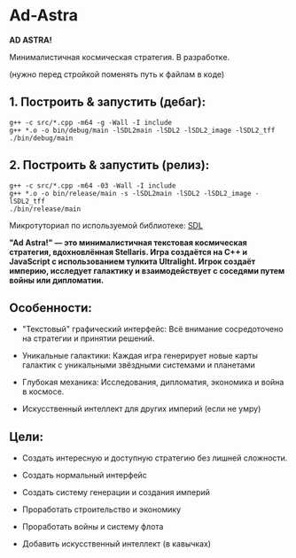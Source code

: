 # Ad-Astra

__AD ASTRA!__

Минималистичная космическая стратегия. В разработке.

(нужно перед стройкой поменять путь к файлам в коде)
## 1. Построить & запустить (дебаг):

```shell
g++ -c src/*.cpp -m64 -g -Wall -I include
g++ *.o -o bin/debug/main -lSDL2main -lSDL2 -lSDL2_image -lSDL2_tff
./bin/debug/main
```

## 2. Построить & запустить (релиз):

```shell
g++ -c src/*.cpp -m64 -03 -Wall -I include
g++ *.o -o bin/release/main -s -lSDL2main -lSDL2 -lSDL2_image -lSDL2_tff
./bin/release/main
```

Микротуториал по используемой библиотеке: [SDL](https://wiki.libsdl.org/SDL2/FrontPage)

__"Ad Astra!" — это минималистичная текстовая космическая стратегия, вдохновлённая Stellaris. Игра создаётся на C++ и JavaScript с использованием тулкита Ultralight. Игрок создаёт империю, исследует галактику и взаимодействует с соседями путем войны или дипломатии.__

## Особенности:

- "Текстовый" графический интерфейс: Всё внимание сосредоточено на стратегии и принятии решений.

- Уникальные галактики: Каждая игра генерирует новые карты галактик с уникальными звёздными системами и планетами

- Глубокая механика: Исследования, дипломатия, экономика и война в космосе.

- Искусственный интеллект для других империй (если не умру)

## Цели:

- Создать интересную и доступную стратегию без лишней сложности.

- Создать нормальный интерфейс

- Создать систему генерации и создания империй

- Проработать строительство и экономику

- Проработать войны и систему флота

- Добавить искусственный интеллект (в кавычках)
